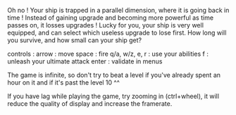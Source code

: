 Oh no ! Your ship is trapped in a parallel dimension, where it is going back in time ! Instead of gaining upgrade and becoming more powerful as time passes on, it losses upgrades ! Lucky for you, your ship is very well equipped, and can select which useless upgrade to lose first. How long will you survive, and how small can your ship get?

controls :
arrow : move
space : fire
q/a, w/z, e, r : use your abilities
f : unleash your ultimate attack
enter : validate in menus

The game is infinite, so don't try to beat a level if you've already spent an hour on it and if it's past the level 10 ^^

If you have lag while playing the game, try zooming in (ctrl+wheel), it will reduce the quality of display and increase the framerate.